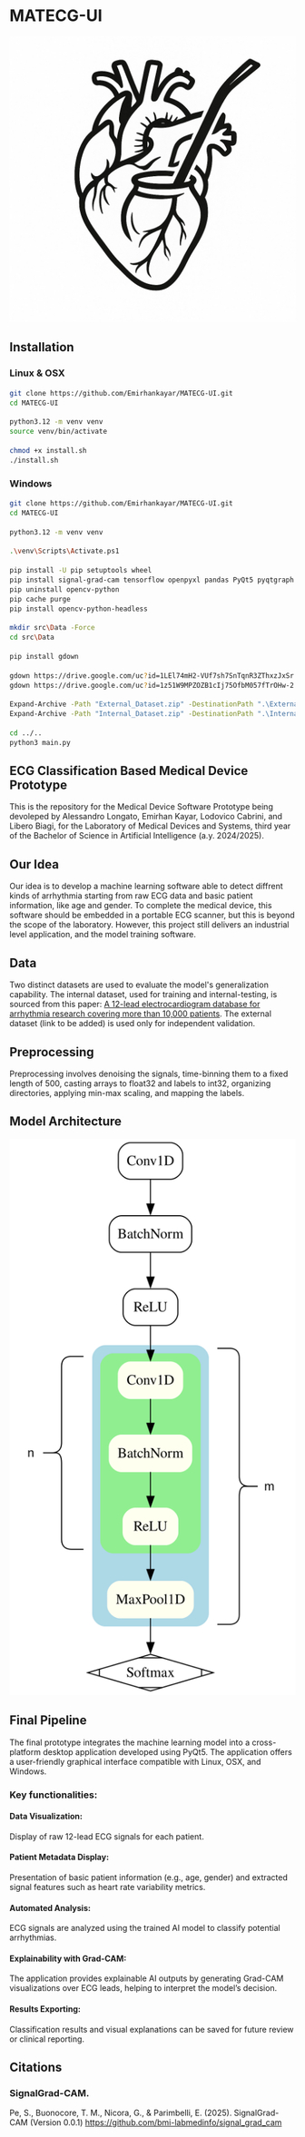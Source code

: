 # MATECG-UI
<p align="center">
  <img src="src/icons/appicon.png" alt="App Icon" width="600"/>
</p>

## Installation
### Linux & OSX
```sh
git clone https://github.com/Emirhankayar/MATECG-UI.git
cd MATECG-UI

python3.12 -m venv venv
source venv/bin/activate

chmod +x install.sh
./install.sh
```
### Windows
```sh
git clone https://github.com/Emirhankayar/MATECG-UI.git
cd MATECG-UI

python3.12 -m venv venv

.\venv\Scripts\Activate.ps1

pip install -U pip setuptools wheel
pip install signal-grad-cam tensorflow openpyxl pandas PyQt5 pyqtgraph pyqt-svg-button absresgetter scikit-learn matplotlib
pip uninstall opencv-python
pip cache purge
pip install opencv-python-headless

mkdir src\Data -Force
cd src\Data

pip install gdown

gdown https://drive.google.com/uc?id=1LEl74mH2-VUf7sh7SnTqnR3ZThxzJxSr
gdown https://drive.google.com/uc?id=1z51W9MPZOZB1cIj75OfbM057fTrOHw-2

Expand-Archive -Path "External_Dataset.zip" -DestinationPath ".\External_Dataset"
Expand-Archive -Path "Internal_Dataset.zip" -DestinationPath ".\Internal_Dataset"

cd ../..
python3 main.py

```
## ECG Classification Based Medical Device Prototype
This is the repository for the Medical Device Software Prototype being devoleped by Alessandro Longato, Emirhan Kayar, Lodovico Cabrini, and Libero Biagi, for the Laboratory of Medical Devices and Systems, third year of the Bachelor of Science in Artificial Intelligence (a.y. 2024/2025).

## Our Idea
Our idea is to develop a machine learning software able to detect diffrent kinds of arrhythmia starting from raw ECG data and basic patient information, like age and gender. To complete the medical device, this software should be embedded in a portable ECG scanner, but this is beyond the scope of the laboratory. However, this project still delivers an industrial level application, and the model training software.

## Data
Two distinct datasets are used to evaluate the model's generalization capability. The internal dataset, used for training and internal-testing, is sourced from this paper: [A 12-lead electrocardiogram database for arrhythmia research covering more than 10,000 patients](https://www.nature.com/articles/s41597-020-0386-x). The external dataset (link to be added) is used only for independent validation.

## Preprocessing
Preprocessing involves denoising the signals, time-binning them to a fixed length of 500, casting arrays to float32 and labels to int32, organizing directories, applying min-max scaling, and mapping the labels.

## Model Architecture  
<p align="center">
  <img src="src/Models/architecture.svg" alt="Model Architecture" width="600"/>
</p>

## Final Pipeline
The final prototype integrates the machine learning model into a cross-platform desktop application developed using PyQt5. The application offers a user-friendly graphical interface compatible with Linux, OSX, and Windows. 

### Key functionalities:

#### Data Visualization: 
Display of raw 12-lead ECG signals for each patient.

#### Patient Metadata Display: 
Presentation of basic patient information (e.g., age, gender) and extracted signal features such as heart rate variability metrics.

#### Automated Analysis: 
ECG signals are analyzed using the trained AI model to classify potential arrhythmias.

#### Explainability with Grad-CAM: 
The application provides explainable AI outputs by generating Grad-CAM visualizations over ECG leads, helping to interpret the model’s decision.

#### Results Exporting: 
Classification results and visual explanations can be saved for future review or clinical reporting.

## Citations
### SignalGrad-CAM.
Pe, S., Buonocore, T. M., Nicora, G., & Parimbelli, E. (2025). SignalGrad-CAM (Version 0.0.1) 
https://github.com/bmi-labmedinfo/signal_grad_cam

